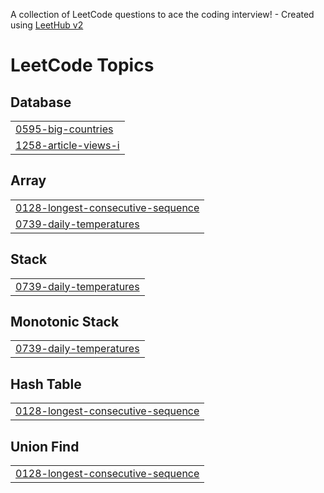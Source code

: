 A collection of LeetCode questions to ace the coding interview! - Created using [LeetHub v2](https://github.com/arunbhardwaj/LeetHub-2.0)
<!---LeetCode Topics Start-->
# LeetCode Topics
## Database
|  |
| ------- |
| [0595-big-countries](https://github.com/big-cir/leetCode/tree/master/0595-big-countries) |
| [1258-article-views-i](https://github.com/big-cir/leetCode/tree/master/1258-article-views-i) |
## Array
|  |
| ------- |
| [0128-longest-consecutive-sequence](https://github.com/big-cir/leetCode/tree/master/0128-longest-consecutive-sequence) |
| [0739-daily-temperatures](https://github.com/big-cir/leetCode/tree/master/0739-daily-temperatures) |
## Stack
|  |
| ------- |
| [0739-daily-temperatures](https://github.com/big-cir/leetCode/tree/master/0739-daily-temperatures) |
## Monotonic Stack
|  |
| ------- |
| [0739-daily-temperatures](https://github.com/big-cir/leetCode/tree/master/0739-daily-temperatures) |
## Hash Table
|  |
| ------- |
| [0128-longest-consecutive-sequence](https://github.com/big-cir/leetCode/tree/master/0128-longest-consecutive-sequence) |
## Union Find
|  |
| ------- |
| [0128-longest-consecutive-sequence](https://github.com/big-cir/leetCode/tree/master/0128-longest-consecutive-sequence) |
<!---LeetCode Topics End-->